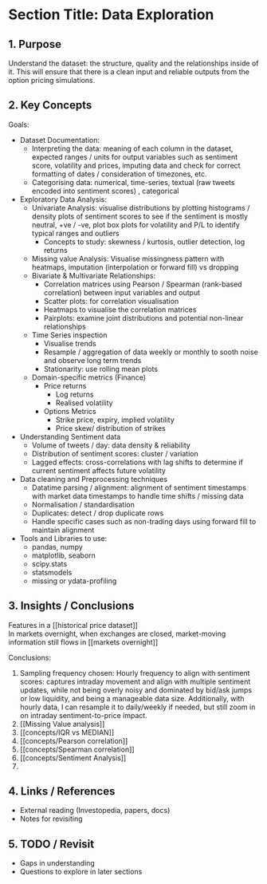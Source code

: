 # Section Title: Data Exploration

## 1. Purpose
Understand the dataset: the structure, quality and the relationships inside of it. This will ensure that there is a clean input and reliable outputs from the option pricing simulations. 
## 2. Key Concepts

Goals: 
* Dataset Documentation:
	* Interpreting the data: meaning of each column in the dataset, expected ranges / units for output variables such as sentiment score, volatility and prices, imputing data and check for correct formatting of dates / consideration of timezones, etc. 
	* Categorising data: numerical, time-series, textual (raw tweets encoded into sentiment scores) , categorical 
* Exploratory Data Analysis: 
	* Univariate Analysis: visualise distributions by plotting histograms / density plots of sentiment scores to see if the sentiment is mostly neutral, +ve / -ve, plot box plots for volatility and P/L to identify typical ranges and outliers
		* Concepts to study: skewness / kurtosis, outlier detection, log returns 
	* Missing value Analysis: Visualise missingness pattern with heatmaps, imputation (interpolation or forward fill) vs dropping 
	* Bivariate & Multivariate Relationships: 
		* Correlation matrices using Pearson / Spearman (rank-based correlation) between input variables and output 
		* Scatter plots: for correlation visualisation 
		* Heatmaps to visualise the correlation matrices 
		* Pairplots: examine joint distributions and potential non-linear relationships 
	* Time Series inspection
		* Visualise trends 
		* Resample / aggregation of data weekly or monthly to sooth noise and observe long term trends 
		* Stationarity: use rolling mean plots
	* Domain-specific metrics (Finance)
		* Price returns 
			* Log returns 
			* Realised volatility 
		* Options Metrics 
			* Strike price, expiry, implied volatility 
			* Price skew/ distribution of strikes
* Understanding Sentiment data 
	* Volume of tweets / day: data density & reliability 
	* Distribution of sentiment scores: cluster / variation 
	* Lagged effects: cross-correlations with lag shifts to determine if current sentiment affects future volatility 
* Data cleaning and Preprocessing techniques 
	* Datatime parsing / alignment: alignment of sentiment timestamps with market data timestamps to handle time shifts / missing data
	* Normalisation / standardisation
	* Duplicates: detect / drop duplicate rows
	* Handle specific cases such as non-trading days using forward fill to maintain alignment 
* Tools and Libraries to use: 
	* pandas, numpy 
	* matplotlib, seaborn 
	* scipy.stats 
	* statsmodels 
	* missing or ydata-profiling 

## 3. Insights / Conclusions 

Features in a [[historical price dataset]]  
In markets overnight, when exchanges are closed, market-moving information still flows in [[markets overnight]] 

Conclusions: 
1. Sampling frequency chosen: 
	Hourly frequency to align with sentiment scores: captures intraday movement and align with multiple sentiment updates, while not being overly noisy and dominated by bid/ask jumps or low liquidity, and being a manageable data size. Additionally, with hourly data, I can resample it to daily/weekly if needed, but still zoom in on intraday sentiment-to-price impact. 
2. [[Missing Value analysis]]
3. [[concepts/IQR vs MEDIAN]] 
4. [[concepts/Pearson correlation]] 
5. [[concepts/Spearman correlation]]
6. [[concepts/Sentiment Analysis]] 
7. 


## 4. Links / References
- External reading (Investopedia, papers, docs)
- Notes for revisiting

## 5. TODO / Revisit
- Gaps in understanding
- Questions to explore in later sections